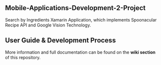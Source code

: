 ## Mobile-Applications-Development-2-Project
Search by Ingredients Xamarin Application, which implements Spoonacular Recipe API and Google Vision Technology.

## User Guide & Development Process
More information and full documentation can be found on the **wiki section** of this repository.
